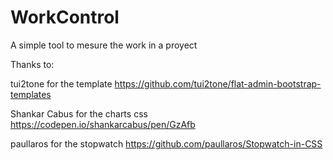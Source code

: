 # WorkControl
A simple tool to mesure the work in a proyect

Thanks to:

tui2tone for the template
https://github.com/tui2tone/flat-admin-bootstrap-templates

Shankar Cabus for the charts css
https://codepen.io/shankarcabus/pen/GzAfb

paullaros for the stopwatch
https://github.com/paullaros/Stopwatch-in-CSS


